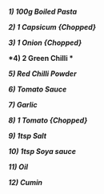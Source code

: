 __*1)  100g Boiled Pasta*__

__*2)  1 Capsicum {Chopped}*__

__*3)  1 Onion {Chopped}*__

__*4)  2 Green Chilli *__

__*5)  Red Chilli Powder*__

__*6)  Tomato Sauce*__


__*7)  Garlic*__

__*8)  1 Tomato {Chopped}*__

__*9)  1tsp Salt*__

__*10) 1tsp Soya sauce*__

__*11) Oil*__

__*12) Cumin*__
